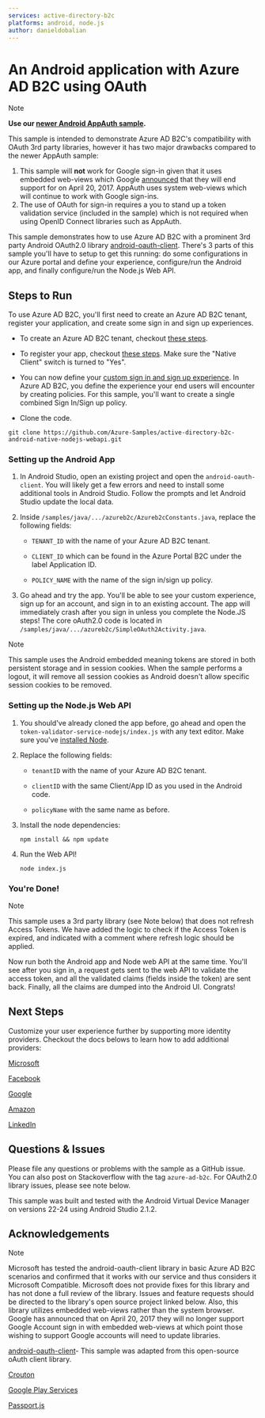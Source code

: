 ```yaml
---
services: active-directory-b2c
platforms: android, node.js
author: danieldobalian
---
```


# An Android application with Azure AD B2C using OAuth

> [!NOTE]
> **Use our [newer Android AppAuth sample](https://github.com/Azure-Samples/active-directory-android-native-appauth-b2c).** 
> 
> This sample is intended to demonstrate Azure AD B2C's compatibility with OAuth 3rd party libraries, however it has two major drawbacks compared to the newer AppAuth sample:
>
> 1. This sample will **not** work for Google sign-in given that it uses embedded web-views which Google [announced](https://developers.googleblog.com/2016/08/modernizing-oauth-interactions-in-native-apps.html) that they will end support for on April 20, 2017. AppAuth uses system web-views which will continue to work with Google sign-ins.
> 2. The use of OAuth for sign-in requires a you to stand up a token validation service (included in the sample) which is not required when using OpenID Connect libraries such as AppAuth. 

This sample demonstrates how to use Azure AD B2C with a prominent 3rd party Android OAuth2.0 library [android-oauth-client](https://github.com/wuman/android-oauth-client). There's 3 parts of this sample you'll have to setup to get this running: do some configurations in our Azure portal and define your experience, configure/run the Android app, and finally configure/run the Node.js Web API. 

## Steps to Run

To use Azure AD B2C, you'll first need to create an Azure AD B2C tenant, register your application, and create some sign in and sign up experiences.  

- To create an Azure AD B2C tenant, checkout [these steps](https://docs.microsoft.com/en-us/azure/active-directory-b2c/active-directory-b2c-get-started).

- To register your app, checkout [these steps](https://docs.microsoft.com/en-us/azure/active-directory-b2c/active-directory-b2c-app-registration).  Make sure the "Native Client" switch is turned to "Yes". 

- You can now define your [custom sign in and sign up experience](https://docs.microsoft.com/en-us/azure/active-directory-b2c/active-directory-b2c-reference-policies).  In Azure AD B2C, you define the experience your end users will encounter by creating policies.  For this sample, you'll want to create a single combined Sign In/Sign up policy. 

- Clone the code.

```git clone https://github.com/Azure-Samples/active-directory-b2c-android-native-nodejs-webapi.git```

### Setting up the Android App

1. In Android Studio, open an existing project and open the `android-oauth-client`.  You will likely get a few errors and need to install some additional tools in Android Studio. Follow the prompts and let Android Studio update the local data. 

2. Inside `/samples/java/.../azureb2c/Azureb2cConstants.java`, replace the following fields:

	- `TENANT_ID` with the name of your Azure AD B2C tenant.

	- `CLIENT_ID` which can be found in the Azure Portal B2C under the label Application ID.

	- `POLICY_NAME` with the name of the sign in/sign up policy.

3. Go ahead and try the app.  You'll be able to see your custom experience, sign up for an account, and sign in to an existing account. The app will immediately crash after you sign in unless you complete the Node.JS steps! The core oAuth2.0 code is located in `/samples/java/.../azureb2c/SimpleOAuth2Activity.java`.

> [!NOTE]
> This sample uses the Android embedded 
meaning tokens are stored in both persistent storage and in session cookies.  When the sample performs a logout, it will remove all session cookies as Android doesn't allow specific session cookies to be removed. 
> 
>

### Setting up the Node.js Web API

1. You should've already cloned the app before, go ahead and open the `token-validator-service-nodejs/index.js` with any text editor. Make sure you've [installed Node](https://nodejs.org/en/download/). 

2. Replace the following fields:
 
	- `tenantID` with the name of your Azure AD B2C tenant.

	- `clientID` with the same Client/App ID as you used in the Android code.

	- `policyName` with the same name as before.


3. Install the node dependencies: 

	```
	npm install && npm update
	```
4. Run the Web API!

	```
	node index.js
	```

### You're Done!

> [!NOTE]
> This sample uses a 3rd party library (see Note below) that does not refresh Access Tokens.  We have added the logic to check if the Access Token is expired, and indicated with a comment where refresh logic should be applied. 
> 
>

Now run both the Android app and Node web API at the same time.  You'll see after you sign in, a request gets sent to the web API to validate the access token, and all the validated claims (fields inside the token) are sent back.  Finally, all the claims are dumped into the Android UI. Congrats!

## Next Steps

Customize your user experience further by supporting more identity providers.  Checkout the docs belows to learn how to add additional providers: 

[Microsoft](https://docs.microsoft.com/en-us/azure/active-directory-b2c/active-directory-b2c-setup-msa-app)

[Facebook](https://docs.microsoft.com/en-us/azure/active-directory-b2c/active-directory-b2c-setup-fb-app)

[Google](https://docs.microsoft.com/en-us/azure/active-directory-b2c/active-directory-b2c-setup-goog-app)

[Amazon](https://docs.microsoft.com/en-us/azure/active-directory-b2c/active-directory-b2c-setup-amzn-app)

[LinkedIn](https://docs.microsoft.com/en-us/azure/active-directory-b2c/active-directory-b2c-setup-li-app)


## Questions & Issues

Please file any questions or problems with the sample as a GitHub issue.  You can also post on Stackoverflow with the tag `azure-ad-b2c`. For OAuth2.0 library issues, please see note below. 

This sample was built and tested with the Android Virtual Device Manager on versions 22-24 using Android Studio 2.1.2. 

## Acknowledgements

> [!NOTE]
> Microsoft has tested the android-oauth-client library in basic Azure AD B2C scenarios and confirmed that it works with our service and thus considers it Microsoft Compatible.  Microsoft does not provide fixes for this library and has not done a full review of the library.  Issues and feature requests should be directed to the library's open source project linked below. Also, this library utilizes embedded web-views rather than the system browser. Google has announced that on April 20, 2017 they will no longer support Google Account sign in with embedded web-views at which point those wishing to support Google accounts will need to update libraries. 
>
>

[android-oauth-client](https://github.com/wuman/android-oauth-client)-  This  sample was adapted from this open-source oAuth client library. 

[Crouton](https://github.com/keyboardsurfer/Crouton)

[Google Play Services](https://developers.google.com/android/guides/overview)

[Passport.js](http://passportjs.org/)
